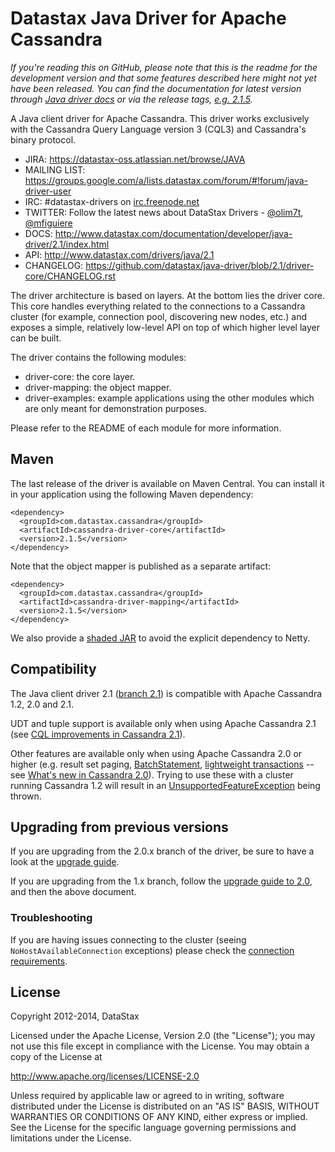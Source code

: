 # Datastax Java Driver for Apache Cassandra

*If you're reading this on GitHub, please note that this is the readme
for the development version and that some features described here might
not yet have been released. You can find the documentation for latest
version through [Java driver
docs](http://datastax.github.io/java-driver/) or via the release tags,
[e.g.
2.1.5](https://github.com/datastax/java-driver/tree/2.1.5).*

A Java client driver for Apache Cassandra. This driver works exclusively with
the Cassandra Query Language version 3 (CQL3) and Cassandra's binary protocol.

- JIRA: https://datastax-oss.atlassian.net/browse/JAVA
- MAILING LIST: https://groups.google.com/a/lists.datastax.com/forum/#!forum/java-driver-user
- IRC: #datastax-drivers on [irc.freenode.net](http://freenode.net)
- TWITTER: Follow the latest news about DataStax Drivers - [@olim7t](http://twitter.com/olim7t), [@mfiguiere](http://twitter.com/mfiguiere)
- DOCS: http://www.datastax.com/documentation/developer/java-driver/2.1/index.html
- API: http://www.datastax.com/drivers/java/2.1
- CHANGELOG: https://github.com/datastax/java-driver/blob/2.1/driver-core/CHANGELOG.rst

The driver architecture is based on layers. At the bottom lies the driver core.
This core handles everything related to the connections to a Cassandra
cluster (for example, connection pool, discovering new nodes, etc.) and exposes a simple,
relatively low-level API on top of which higher level layer can be built.

The driver contains the following modules:

- driver-core: the core layer.
- driver-mapping: the object mapper.
- driver-examples: example applications using the other modules which are
  only meant for demonstration purposes.

Please refer to the README of each module for more information.

## Maven

The last release of the driver is available on Maven Central. You can install
it in your application using the following Maven dependency:

    <dependency>
      <groupId>com.datastax.cassandra</groupId>
      <artifactId>cassandra-driver-core</artifactId>
      <version>2.1.5</version>
    </dependency>

Note that the object mapper is published as a separate artifact:

    <dependency>
      <groupId>com.datastax.cassandra</groupId>
      <artifactId>cassandra-driver-mapping</artifactId>
      <version>2.1.5</version>
    </dependency>

We also provide a [shaded JAR](http://datastax.github.io/java-driver/features/shaded_jar/)
to avoid the explicit dependency to Netty.

## Compatibility

The Java client driver 2.1 ([branch 2.1](https://github.com/datastax/java-driver/tree/2.1)) is compatible with Apache
Cassandra 1.2, 2.0 and 2.1.

UDT and tuple support is available only when using Apache Cassandra 2.1 (see [CQL improvements in Cassandra 2.1](http://www.datastax.com/dev/blog/cql-in-2-1)).

Other features are available only when using Apache Cassandra 2.0 or higher (e.g. result set paging,
[BatchStatement](https://github.com/datastax/java-driver/blob/2.1/driver-core/src/main/java/com/datastax/driver/core/BatchStatement.java), 
[lightweight transactions](http://www.datastax.com/documentation/cql/3.1/cql/cql_using/use_ltweight_transaction_t.html) 
-- see [What's new in Cassandra 2.0](http://www.datastax.com/documentation/cassandra/2.0/cassandra/features/features_key_c.html)). 
Trying to use these with a cluster running Cassandra 1.2 will result in 
an [UnsupportedFeatureException](https://github.com/datastax/java-driver/blob/2.1/driver-core/src/main/java/com/datastax/driver/core/exceptions/UnsupportedFeatureException.java) being thrown.


## Upgrading from previous versions

If you are upgrading from the 2.0.x branch of the driver, be sure to have a look at
the [upgrade guide](https://github.com/datastax/java-driver/blob/2.1/driver-core/Upgrade_guide_to_2.1.rst).

If you are upgrading from the 1.x branch, follow the [upgrade guide to 2.0](https://github.com/datastax/java-driver/blob/2.0/driver-core/Upgrade_guide_to_2.0.rst),
and then the above document.


### Troubleshooting

If you are having issues connecting to the cluster (seeing `NoHostAvailableConnection` exceptions) please check the 
[connection requirements](https://github.com/datastax/java-driver/wiki/Connection-requirements).




## License
Copyright 2012-2014, DataStax

Licensed under the Apache License, Version 2.0 (the "License");
you may not use this file except in compliance with the License.
You may obtain a copy of the License at

http://www.apache.org/licenses/LICENSE-2.0

Unless required by applicable law or agreed to in writing, software
distributed under the License is distributed on an "AS IS" BASIS,
WITHOUT WARRANTIES OR CONDITIONS OF ANY KIND, either express or implied.
See the License for the specific language governing permissions and
limitations under the License.

